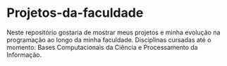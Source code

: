 # Projetos-da-faculdade
Neste repositório gostaria de mostrar meus projetos e minha evolução na programação ao longo da minha faculdade.
Disciplinas cursadas até o momento: Bases Computacionais da Ciência e Processamento da Informação.
